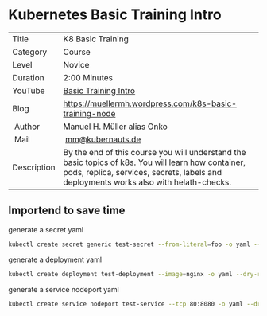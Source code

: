 # Kubernetes Basic Training Intro

|||
|---|---|
| Title | K8 Basic Training |
| Category | Course |
| Level | Novice |
| Duration | 2:00 Minutes |
| YouTube | [Basic Training Intro](https://www.youtube.com/watch?v=ia3VFuQpaSQ) |
| Blog | https://muellermh.wordpress.com/k8s-basic-training-node  |
| Author | Manuel H. Müller alias Onko |
| Mail | mm@kubernauts.de |
| Description | By the end of this course you will understand the basic topics of k8s. You will learn how container, pods, replica, services, secrets, labels and deployments works also with helath-checks.   |

## Importend to save time

generate a secret yaml

```bash
kubectl create secret generic test-secret --from-literal=foo -o yaml --dry-run > test-secret.yaml
```

generate a deployment yaml

```bash
kubectl create deployment test-deployment --image=nginx -o yaml --dry-run > test-deployment.yaml
```

generate a service nodeport yaml

```bash
kubectl create service nodeport test-service --tcp 80:8080 -o yaml --dry-run > test-service.yaml
```